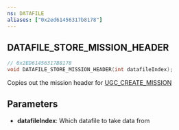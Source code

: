 ```yaml
---
ns: DATAFILE
aliases: ["0x2ed61456317b8178"]
---
```

## DATAFILE_STORE_MISSION_HEADER

```c
// 0x2ED61456317B8178
void DATAFILE_STORE_MISSION_HEADER(int datafileIndex);
```

Copies out the mission header for [UGC_CREATE_MISSION](#_0xA5EFC3E847D60507)


## Parameters
* **datafileIndex**: Which datafile to take data from
